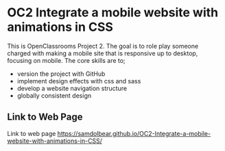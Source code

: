 # OC2 Integrate a mobile website with animations in CSS

This is OpenClassrooms Project 2. The goal is to role play someone charged with making a mobile site that is responsive up to desktop, focusing on mobile. The core skills are to;
- version the project with GitHub
- implement design effects with css and sass
- develop a website navigation structure
- globally consistent design

## Link to Web Page

Link to web page
https://samdolbear.github.io/OC2-Integrate-a-mobile-website-with-animations-in-CSS/
